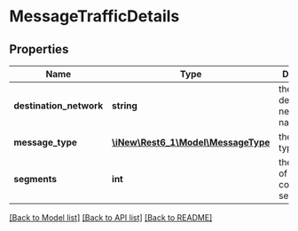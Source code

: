 # MessageTrafficDetails

## Properties
Name | Type | Description | Notes
------------ | ------------- | ------------- | -------------
**destination_network** | **string** | the destination network name | [optional] 
**message_type** | [**\iNew\Rest6_1\Model\MessageType**](MessageType.md) | the message type | [optional] 
**segments** | **int** | the number of concatenated segments | [optional] 

[[Back to Model list]](../README.md#documentation-for-models) [[Back to API list]](../README.md#documentation-for-api-endpoints) [[Back to README]](../README.md)


